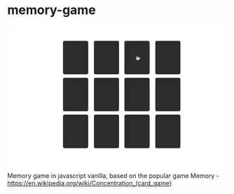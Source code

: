 # memory-game
![gif info](./memory.gif)
Memory game in javascript vanilla, based on the popular game Memory - https://en.wikipedia.org/wiki/Concentration_(card_game)
